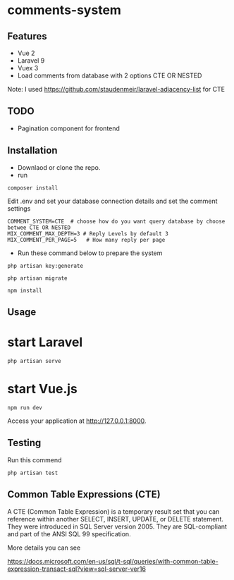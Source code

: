 # comments-system
 
## Features
-   Vue 2
-   Laravel 9
-   Vuex 3
-   Load comments from database with 2 options CTE OR NESTED

Note: I used https://github.com/staudenmeir/laravel-adjacency-list for CTE

## TODO
-   Pagination component for frontend


## Installation

- Downlaod or clone the repo.
- run 
```
composer install
```
Edit .env and set your database connection details and set the comment settings
```
COMMENT_SYSTEM=CTE  # choose how do you want query database by choose betwee CTE OR NESTED
MIX_COMMENT_MAX_DEPTH=3 # Reply Levels by default 3
MIX_COMMENT_PER_PAGE=5   # How many reply per page
```
- Run these command below to prepare the system
```
php artisan key:generate
```
```
php artisan migrate
```
```
npm install
```

## Usage

# start Laravel
```
php artisan serve
```

# start Vue.js
```
npm run dev
```
Access your application at http://127.0.0.1:8000.

## Testing
Run this commend
```
php artisan test
```

## Common Table Expressions (CTE)

A CTE (Common Table Expression) is a temporary result set that you can reference within another SELECT, INSERT, UPDATE, or DELETE statement.  They were introduced in SQL Server version 2005.  They are SQL-compliant and part of the ANSI SQL 99 specification.

More details you can see

https://docs.microsoft.com/en-us/sql/t-sql/queries/with-common-table-expression-transact-sql?view=sql-server-ver16


